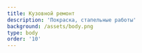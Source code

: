 ```yaml
---
title: Кузовной ремонт
description: 'Покраска, стапельные работы'
background: /assets/body.png
type: body
order: '10'
---
```


